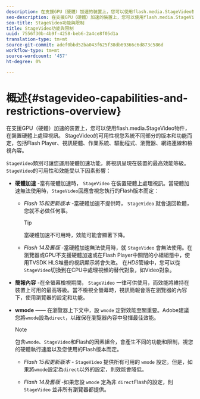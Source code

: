 ```yaml
---
description: 在支援GPU（硬體）加速的裝置上，您可以使用flash.media.StageVideo物件，在裝置硬體上處理視訊。 StageVideo的可用性視您系統不同部分的版本和功能而定，包括Flash Player、視訊硬體、作業系統、驅動程式、瀏覽器、網路連線和檢視內容。
seo-description: 在支援GPU（硬體）加速的裝置上，您可以使用flash.media.StageVideo物件，在裝置硬體上處理視訊。 StageVideo的可用性視您系統不同部分的版本和功能而定，包括Flash Player、視訊硬體、作業系統、驅動程式、瀏覽器、網路連線和檢視內容。
seo-title: StageVideo功能與限制
title: StageVideo功能與限制
uuid: 7556f30b-4b9f-4258-beb6-2a4ce8f05d1a
translation-type: tm+mt
source-git-commit: adef0bbd52ba043f625f38db69366c6d873c586d
workflow-type: tm+mt
source-wordcount: '457'
ht-degree: 0%

---
```



# 概述{#stagevideo-capabilities-and-restrictions-overview}

在支援GPU（硬體）加速的裝置上，您可以使用flash.media.StageVideo物件，在裝置硬體上處理視訊。 StageVideo的可用性視您系統不同部分的版本和功能而定，包括Flash Player、視訊硬體、作業系統、驅動程式、瀏覽器、網路連線和檢視內容。

`StageVideo`類別可讓您運用硬體加速功能，將視訊呈現在裝置的最高效能等級。 `StageVideo`的可用性和效能受以下因素影響：

* **硬體加速** -當有硬體加速時， `StageVideo` 在裝置硬體上處理視訊。當硬體加速無法使用時，`StageVideo`回應會視您執行的Flash版本而定：

   * *Flash 15和更新版本* -當硬體加速不提供時， `StageVideo` 就會退回軟體，您就不必做任何事。

      >[!TIP]
      >
      >當硬體加速不可用時，效能可能會顯著下降。

   * *Flash 14及舊版* -當硬體加速無法使用時，就 `StageVideo` 會無法使用。在瀏覽器或GPU不支援硬體加速或在Flash Player中關閉的小組組態中，使用TVSDK HLS堆疊的視訊顯示將會失敗。 在&#x200B;*HDS*&#x200B;管線中，您可以從`StageVideo`切換到在CPU中處理視頻的替代對象，如Video對象。

* **簡報內容** -在全螢幕檢視期間， `StageVideo` 一律可供使用，而效能將維持在裝置上可用的最高等級。當不檢視全螢幕時，視訊簡報會落在瀏覽器的內容下，使用瀏覽器的設定和功能。

* **wmode**  —— 在瀏覽器上下文中，設 `wmode` 定對效能至關重要。Adobe建議您將`wmode`設為`direct`，以確保在瀏覽器內容中發揮最佳效能。

   >[!NOTE]
   >
   >包含`wmode`、`StageVideo`和Flash的因素組合，會產生不同的功能和限制，視您的硬體執行速度以及您使用的Flash版本而定。

   * *Flash 15和更新版本* - `StageVideo` 提供所有可用的 `wmode` 設定。但是，如果將`wmode`設定為`direct`以外的設定，則效能會降低。

   * *Flash 14及舊版* -如果您設 `wmode` 定為非 `direct`Flash的設定，則 `StageVideo` 並非所有瀏覽器都提供。

